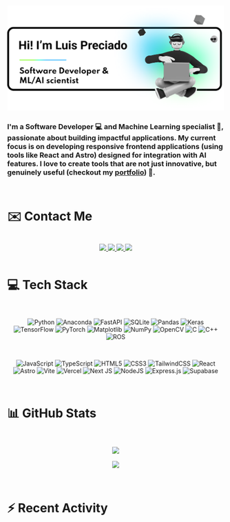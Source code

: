 ![banner.png](./banner.png)
### I'm a **Software Developer** 💻 and **Machine Learning** specialist 🤖, passionate about building impactful applications. My current focus is on developing responsive **frontend applications** (using tools like React and Astro) designed for integration with AI features. I love to create tools that are not just innovative, but genuinely useful (checkout my <a href="https://luis-preciado-portfolio.vercel.app">**portfolio**</a>) 🌟.

<br />

# ✉️ Contact Me
<br />
<div align="center">
  <a href="https://luis-preciado-portfolio.vercel.app" target="_blank">
    <img src="https://img.icons8.com/?size=100&id=111139&format=png&color=000000"  />
  </a>
  <a href="https://linkedin.com/in/luispreciado" target="_blank">
    <img src="https://img.icons8.com/clouds/100/000000/linkedin.png"  />
  </a>
  <a href="mailto:luispre99@gmail.com" target="_blank">
    <img src="https://img.icons8.com/?size=100&id=GNO9f2CARaea&format=png&color=000000"  />
  </a>
  <a href="https://github.com/lepcodes" target="_blank">
    <img src="https://img.icons8.com/?size=100&id=118557&format=png&color=000000"  />
  </a>
</div>
<br />

# 💻 Tech Stack
<br />
<div align="center">

![Python](https://img.shields.io/badge/python-3670A0?style=for-the-badge&logo=python&logoColor=ffdd54) ![Anaconda](https://img.shields.io/badge/Anaconda-%2344A833.svg?style=for-the-badge&logo=anaconda&logoColor=white) ![FastAPI](https://img.shields.io/badge/FastAPI-005571?style=for-the-badge&logo=fastapi) ![SQLite](https://img.shields.io/badge/sqlite-%2307405e.svg?style=for-the-badge&logo=sqlite&logoColor=white) ![Pandas](https://img.shields.io/badge/pandas-%23150458.svg?style=for-the-badge&logo=pandas&logoColor=white) ![Keras](https://img.shields.io/badge/Keras-%23D00000.svg?style=for-the-badge&logo=Keras&logoColor=white) ![TensorFlow](https://img.shields.io/badge/TensorFlow-%23FF6F00.svg?style=for-the-badge&logo=TensorFlow&logoColor=white) ![PyTorch](https://img.shields.io/badge/PyTorch-%23EE4C2C.svg?style=for-the-badge&logo=PyTorch&logoColor=white)  ![Matplotlib](https://img.shields.io/badge/Matplotlib-%23ffffff.svg?style=for-the-badge&logo=Matplotlib&logoColor=black) ![NumPy](https://img.shields.io/badge/numpy-%23013243.svg?style=for-the-badge&logo=numpy&logoColor=white) ![OpenCV](https://img.shields.io/badge/opencv-%23white.svg?style=for-the-badge&logo=opencv&logoColor=white) ![C](https://img.shields.io/badge/c-%2300599C.svg?style=for-the-badge&logo=c&logoColor=white) ![C++](https://img.shields.io/badge/c++-%2300599C.svg?style=for-the-badge&logo=c%2B%2B&logoColor=white) ![ROS](https://img.shields.io/badge/ros-%230A0FF9.svg?style=for-the-badge&logo=ros&logoColor=white)

</br>

![JavaScript](https://img.shields.io/badge/javascript-%23323330.svg?style=for-the-badge&logo=javascript&logoColor=%23F7DF1E) ![TypeScript](https://img.shields.io/badge/typescript-%23007ACC.svg?style=for-the-badge&logo=typescript&logoColor=white) ![HTML5](https://img.shields.io/badge/html5-%23E34F26.svg?style=for-the-badge&logo=html5&logoColor=white) ![CSS3](https://img.shields.io/badge/css3-%231572B6.svg?style=for-the-badge&logo=css3&logoColor=white)  ![TailwindCSS](https://img.shields.io/badge/tailwindcss-%2338B2AC.svg?style=for-the-badge&logo=tailwind-css&logoColor=white) ![React](https://img.shields.io/badge/react-%2320232a.svg?style=for-the-badge&logo=react&logoColor=%2361DAFB) ![Astro](https://img.shields.io/badge/astro-%232C2052.svg?style=for-the-badge&logo=astro&logoColor=white) ![Vite](https://img.shields.io/badge/vite-%23646CFF.svg?style=for-the-badge&logo=vite&logoColor=white) ![Vercel](https://img.shields.io/badge/vercel-%23000000.svg?style=for-the-badge&logo=vercel&logoColor=white) ![Next JS](https://img.shields.io/badge/Next-black?style=for-the-badge&logo=next.js&logoColor=white) ![NodeJS](https://img.shields.io/badge/node.js-6DA55F?style=for-the-badge&logo=node.js&logoColor=white) ![Express.js](https://img.shields.io/badge/express.js-%23404d59.svg?style=for-the-badge&logo=express&logoColor=%2361DAFB) ![Supabase](https://img.shields.io/badge/Supabase-3ECF8E?style=for-the-badge&logo=supabase&logoColor=white)

</div>

<br />

# 📊 GitHub Stats

<br />

<div align="center">

![](https://nirzak-streak-stats.vercel.app/?user=lepcodes&theme=dark&hide_border=false)

![](https://github-readme-stats.vercel.app/api/top-langs/?username=lepcodes&theme=dark&hide_border=false&include_all_commits=true&count_private=true&layout=compact)

</div>
<br />

# ⚡ Recent Activity

<!--START_SECTION:activity-->

<!--END_SECTION:activity-->
